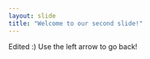 ```yaml
---
layout: slide
title: "Welcome to our second slide!"
---
```

Edited :)
Use the left arrow to go back!
